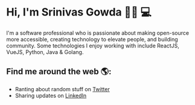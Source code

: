 # Hi, I'm Srinivas Gowda 👋🏾 💻

I'm a software professional who is passionate about making open-source more accessible, creating technology to elevate people, and building community. Some technologies I enjoy working with include ReactJS, VueJS, Python, Java & Golang. 


## Find me around the web 🌎:
- Ranting about random stuff on <a href="https://twitter.com/linuxsavvy">Twitter</a>
- Sharing updates on <a href="https://www.linkedin.com/in/solancer/">LinkedIn</a> 
